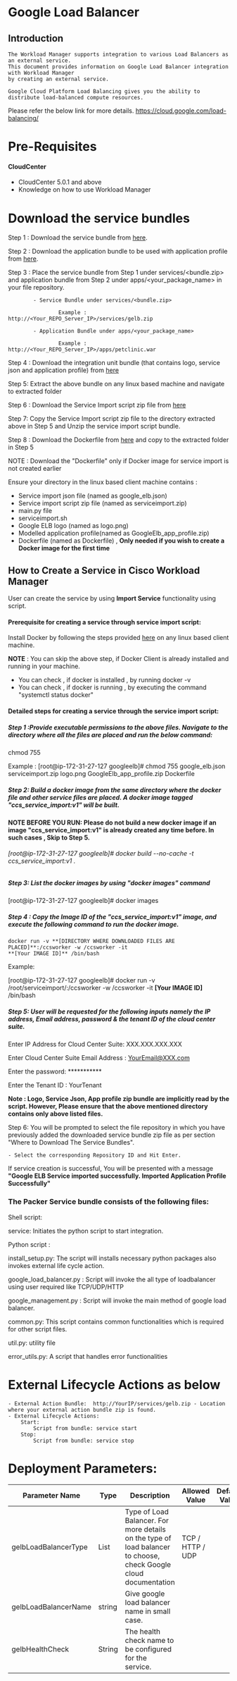 #  Google Load Balancer
## Introduction
    The Workload Manager supports integration to various Load Balancers as an external service.
    This document provides information on Google Load Balancer integration with Workload Manager 
    by creating an external service.
    
    Google Cloud Platform Load Balancing gives you the ability to distribute load-balanced compute resources.
    
Please refer the below link for more details.
    https://cloud.google.com/load-balancing/
	
# Pre-Requisites
#### CloudCenter
- CloudCenter 5.0.1 and above
- Knowledge on how to use Workload Manager  

# Download the service bundles

Step 1 : Download the service bundle from [here](https://github.com/datacenter/cloudcentersuite/raw/master/Content/Networking/loadbalancers/GoogleELB/WorkloadManager/ServiceBundle/gelb.zip).
   
Step 2 : Download the application bundle to be used with application profile from [here](https://github.com/datacenter/cloudcentersuite/raw/master/Content/Networking/loadbalancers/GoogleELB/WorkloadManager/ApplicationProfiles/artifacts/petclinic.war).

Step 3 : Place the service bundle from Step 1 under services/<bundle.zip> and application bundle from Step 2 under apps/<your_package_name> in your file repository.
          
            - Service Bundle under services/<bundle.zip>
                    
                    Example : http://<Your_REPO_Server_IP>/services/gelb.zip 
    
            - Application Bundle under apps/<your_package_name>
            
                    Example : http://<Your_REPO_Server_IP>/apps/petclinic.war

Step 4 : Download the integration unit bundle (that contains logo, service json and application profile) from [here](https://github.com/datacenter/cloudcentersuite/raw/master/Content/Networking/loadbalancers/GoogleELB/WorkloadManager/googleelb_iu.zip)
																													
Step 5: Extract the above bundle on any linux based machine and navigate to extracted folder

Step 6 : Download the Service Import script zip file from [here](https://github.com/datacenter/cloudcentersuite/raw/master/Content/Scripts/serviceimport.zip) 
 
Step 7: Copy the Service Import script zip file to the directory extracted above in Step 5 and Unzip the service import script bundle.

Step 8 : Download the Dockerfile from [here](https://github.com/datacenter/cloudcentersuite/raw/master/Content/dockerimages/Dockerfile) and copy to the extracted folder in Step 5

NOTE : Download the "Dockerfile" only if Docker image for service import is not created earlier

Ensure your directory in the linux based client machine contains :

- Service import json file (named as google_elb.json)
- Service import script zip file (named as serviceimport.zip)
- main.py file
- serviceimport.sh
- Google ELB logo (named as logo.png)
- Modelled application profile(named as GoogleElb_app_profile.zip)
- Dockerfile (named as Dockerfile) , **Only needed if you wish to create a Docker image for the first time**

## How to Create a Service in Cisco Workload Manager

User can create the service by using **Import Service** functionality using script.

#### Prerequisite for creating a service through service import script:

Install Docker by following the steps provided [here](https://github.com/datacenter/cloudcentersuite/raw/master/Content/dockerimages/Steps%20for%20Installation%20of%20Docker%20CE%20on%20CentOS7_V2.docx) on any linux based client machine.

**NOTE** : You can skip the above step, if Docker Client is already installed and running in your machine. 
- You can check , if docker is installed , by running docker -v
- You can check , if docker is running , by executing the command "systemctl status docker"
  
#### Detailed steps for creating a service through the service import script:

##### Step 1 :Provide executable permissions to the above files. Navigate to the directory where all the files are placed and run the below command:
   
   chmod 755 <your file>

Example : 
    [root@ip-172-31-27-127 googleelb]# chmod 755 google_elb.json serviceimport.zip logo.png GoogleElb_app_profile.zip Dockerfile

##### Step 2: Build a docker image from the same directory where the docker file and other service files are placed. A docker image tagged "ccs_service_import:v1" will be built.

**NOTE BEFORE YOU RUN: Please do not build a new docker image if an image "ccs_service_import:v1" is already created any time before. In such cases , Skip to Step 5.**

###### [root@ip-172-31-27-127 googleelb]# docker build --no-cache -t ccs_service_import:v1 .

##### Step 3: List the docker images by using "docker images" command

[root@ip-172-31-27-127 googleelb]# docker images

##### Step 4 : Copy the Image ID of the "ccs_service_import:v1" image, and execute the following command to run the docker image.

    docker run -v **[DIRECTORY WHERE DOWNLOADED FILES ARE PLACED]**:/ccsworker -w /ccsworker -it 
    **[Your IMAGE ID]** /bin/bash

Example:  

[root@ip-172-31-27-127 googleelb]# docker run -v /root/serviceimport/:/ccsworker -w /ccsworker -it **[Your IMAGE ID]** /bin/bash

##### Step 5: User will be requested for the following inputs namely the IP address, Email address, password & the tenant ID of the cloud center suite.

Enter IP Address for Cloud Center Suite: XXX.XXX.XXX.XXX

Enter Cloud Center Suite Email Address : YourEmail@XXX.com

Enter the password: ***********

Enter the Tenant ID  : YourTenant

**Note : Logo, Service Json, App profile zip bundle are implicitly read by the script. However, Please ensure that the above mentioned directory contains only above listed files.**

Step 6: You will be prompted to select the file repository in which you have previously added the downloaded service bundle zip file as per section "Where to Download The Service Bundles". 

    - Select the corresponding Repository ID and Hit Enter.

If service creation is successful, You will be presented with a message **"Google ELB Service imported successfully. Imported Application Profile Successfully"**


### The Packer Service bundle consists of the following files:

Shell script:

service: Initiates the python script to start integration.

Python script :

install_setup.py: The script will installs necessary python packages also invokes external life cycle action.

google_load_balancer.py : Script will invoke the all type of loadbalancer using user required like TCP/UDP/HTTP

google_management.py : Script will invoke the main method of google load balancer.

common.py: This script contains common functionalities which is required for other script files.

util.py: utility file

error_utils.py: A script that handles error functionalities

# External Lifecycle Actions as below
    - External Action Bundle:  http://YourIP/services/gelb.zip - Location where your external action bundle zip is found.
    - External Lifecycle Actions:
        Start:
            Script from bundle: service start
        Stop:
            Script from bundle: service stop

# Deployment Parameters:

| Parameter Name	| Type	 | Description | Allowed Value |Default Value |
| ------ | ------ | ------ |------ | ------ |
| gelbLoadBalancerType |	List |	Type of Load Balancer. For more details on the type of load balancer to choose, check Google cloud documentation | TCP / HTTP / UDP | 
| gelbLoadBalancerName|string  | Give google load balancer name in small case. | <googleloadbalncer> |
| gelbHealthCheck |	String |	The health check name to be configured for the service. | 